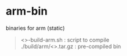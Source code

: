 # arm-bin
binaries for arm (static)

> <>-build-arm.sh : script to compile<br />
> ./build/arm/<>.tar.gz : pre-compiled bin
